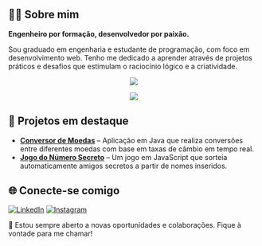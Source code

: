 ## 👨‍💻 Sobre mim
**Engenheiro por formação, desenvolvedor por paixão.**

Sou graduado em engenharia e estudante de programação, com foco em desenvolvimento web. Tenho me dedicado a aprender através de projetos práticos e desafios que estimulam o raciocínio lógico e a criatividade.

<p align="center">
  <img src="https://github-readme-stats.vercel.app/api?username=devhmsr&count_private=true&show_icons=true&theme=radical" />
</p>

<p align="center">
  <img src="https://skillicons.dev/icons?i=java,js,html,css,git" />
</p>

## 🚀 Projetos em destaque

- [**Conversor de Moedas**](https://github.com/DevHmsr/Desafio-Conversor-de-Moedas-Alura) – Aplicação em Java que realiza conversões entre diferentes moedas com base em taxas de câmbio em tempo real.
- [**Jogo do Número Secreto**](https://github.com/DevHmsr/Challenge-Amigo-Secreto-Alura) – Um jogo em JavaScript que sorteia automaticamente amigos secretos a partir de nomes inseridos.

## 🌐 Conecte-se comigo

[![LinkedIn](https://img.shields.io/badge/-LinkedIn-blue?style=flat-square&logo=Linkedin&logoColor=white)](https://www.linkedin.com/in/heitor-matos/)
[![Instagram](https://img.shields.io/badge/-Instagram-C13584?style=flat-square&logo=instagram&logoColor=white)](https://www.instagram.com/heitormsr/)

💬 Estou sempre aberto a novas oportunidades e colaborações. Fique à vontade para me chamar!
